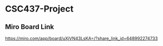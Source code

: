 # CSC437-Project

## Miro Board Link
https://miro.com/app/board/uXjVN43LsKA=/?share_link_id=648992274733

